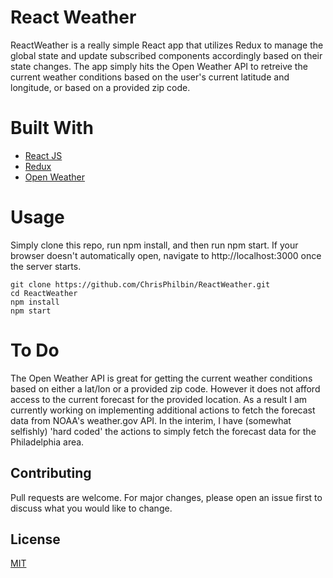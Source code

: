 # React Weather
ReactWeather is a really simple React app that utilizes Redux to manage the global state and update subscribed components accordingly based on their state changes. The app simply hits the Open Weather API to retreive the current weather conditions based on the user's current latitude and longitude, or based on a provided zip code.

# Built With
- [React JS](https://reactjs.org/)
- [Redux](https://redux.js.org/tutorials/fundamentals/part-5-ui-react)
- [Open Weather](https://openweathermap.org/)

# Usage
Simply clone this repo, run npm install, and then run npm start. If your browser doesn't automatically open, navigate to http://localhost:3000 once the server starts.

```
git clone https://github.com/ChrisPhilbin/ReactWeather.git
cd ReactWeather
npm install
npm start
```

# To Do
The Open Weather API is great for getting the current weather conditions based on either a lat/lon or a provided zip code. However it does not afford access to the current forecast for the provided location. As a result I am currently working on implementing additional actions to fetch the forecast data from NOAA's weather.gov API. In the interim, I have (somewhat selfishly) 'hard coded' the actions to simply fetch the forecast data for the Philadelphia area.

## Contributing
Pull requests are welcome. For major changes, please open an issue first to discuss what you would like to change.

## License
[MIT](https://choosealicense.com/licenses/mit/)